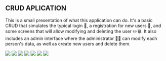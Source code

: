 ## CRUD APLICATION

<p>
  This is a small presentation of what this application can do. It's a basic CRUD that simulates the typical login 🔑, a registration for new users 👥, and some screens that will allow modifying and deleting the user ✏️🗑️. It also includes an admin interface where the administrator 👨‍💼 can modify each person's data, as well as create new users and delete them.
</p>
<img src="https://i.imgur.com/u8GQ0Iv.png">

<img src="https://i.imgur.com/57tANJk.png">

<img src="https://i.imgur.com/ZGvEwEq.png">

<img src="https://i.imgur.com/KTLQIgw.png">

<img src="https://i.imgur.com/Z8EPlaU.png">

<img src="https://i.imgur.com/xJwcAp3.png">

<img src="https://i.imgur.com/OLW2xiZ.png">






